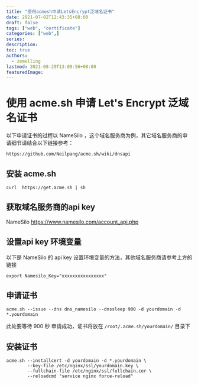 ```yaml
---
title: "使用acmesh申请LetsEncrypt泛域名证书"
date: 2021-07-02T12:43:35+08:00
draft: false
tags: ["web", "certificate"]
categories: ["web",]
series:
description:
toc: true
authors:
  - zemelling
lastmod: 2021-08-29T13:09:56+08:00
featuredImage:
---
```


# 使用 acme.sh 申请 Let's Encrypt 泛域名证书

以下申请证书的过程以 NameSilo ，这个域名服务商为例，其它域名服务商的申请细节请结合以下链接参考：

    https://github.com/Neilpang/acme.sh/wiki/dnsapi

## 安装 acme.sh

    curl  https://get.acme.sh | sh

## 获取域名服务商的api key

NameSilo
    https://www.namesilo.com/account_api.php    

## 设置api key 环境变量

以下是 NameSilo 的 api key 设置环境变量的方法，其他域名服务商请参考上方的链接

    export Namesilo_Key="xxxxxxxxxxxxxxxx"

## 申请证书

    acme.sh --issue --dns dns_namesilo --dnssleep 900 -d yourdomain -d *.yourdomain

此处要等待 900 秒
申请成功，证书将放在 `/root/.acme.sh/yourdomain/` 目录下

## 安装证书

    acme.sh --installcert -d yourdomain -d *.yourdomain \
            --key-file /etc/nginx/ssl/yourdomain.key \
            --fullchain-file /etc/nginx/ssl/fullchain.cer \
            --reloadcmd "service nginx force-reload" 

